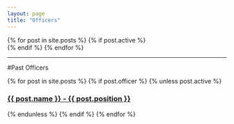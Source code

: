 ```yaml
---
layout: page
title: "Officers"
---
```

<div class="row">
{% for post in site.posts %}
{% if post.active %}
	<a href="{{ post.url | prepend: site.baseurl }}">
		<div class="circle small pull-left" style="background-image: url('{{ site.url }}/{% if post.header-img %}{{ post.header-img }}{% else %}img/officers/blank.jpg{% endif %}')" >
		</div>
	</a>
{% endif %}
{% endfor %}
</div>
<hr>



#Past Officers
<div class="col-lg-12 col-md-12 col-sm-12 col-xs-12">
{% for post in site.posts %}
{% if post.officer %}
{% unless post.active %}
    <a href="{{ post.url | prepend: site.baseurl }}">
        <h3 class="post-title">{{ post.name }} - {{ post.position }}</h3>
    </a>
{% endunless %}
{% endif %}
{% endfor %}
</div>